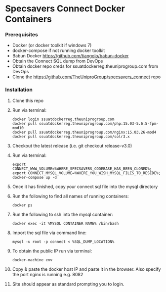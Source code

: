 # Specsavers Connect Docker Containers

### Prerequisites

* Docker (or docker toolkit if windows 7)
* docker-compose if not running docker toolkit 
* Babun Docker https://github.com/tiangolo/babun-docker
* Obtain the Connect SQL dump from DevOps
* Obtain docker repo creds for ssuatdockerreg.theuniprogroup.com from DevOps
* Clone the https://github.com/TheUniproGroup/specsavers_connect repo

### Installation

1. Clone this repo
2. Run via terminal:

   ```
   docker login ssuatdockerreg.theuniprogroup.com
   docker pull ssuatdockerreg.theuniprogroup.com/php:15.03-5.6.5-fpm-mod10
   docker pull ssuatdockerreg.theuniprogroup.com/nginx:15.03.26-mod4
   docker pull ssuatdockerreg.theuniprogroup.com/solr3.x
   ```

3. Checkout the latest release (i.e. git checkout release-v3.0)
4. Run via terminal: 

   ```
   export CONNECT_WWW_VOLUME=%WHERE_SPECSAVERS_CODEBASE_HAS_BEEN_CLONED%; export CONNECT_MYSQL_VOLUME=%WHERE_YOU_WISH_MYSQL_FILES_TO_RESIDE%; docker-compose up -d
   ```

5. Once it has finished, copy your connect sql file into the mysql directory
6. Run the following to find all names of running containers: 

   ```
   docker ps
   ```

7. Run the following to ssh into the mysql container:

   ```
   docker exec -it %MYSQL CONTAINER NAME% /bin/bash
   ```

8. Import the sql file via command line:

   ```
   mysql -u root -p connect < %SQL_DUMP_LOCATION%
   ```

9. To obtain the public IP run via terminal:

   ```
   docker-machine env
   ```

10. Copy & paste the docker host IP and paste it in the browser. Also specify the port nginx is running e.g. 8082
11. Site should appear as standard prompting you to login.
